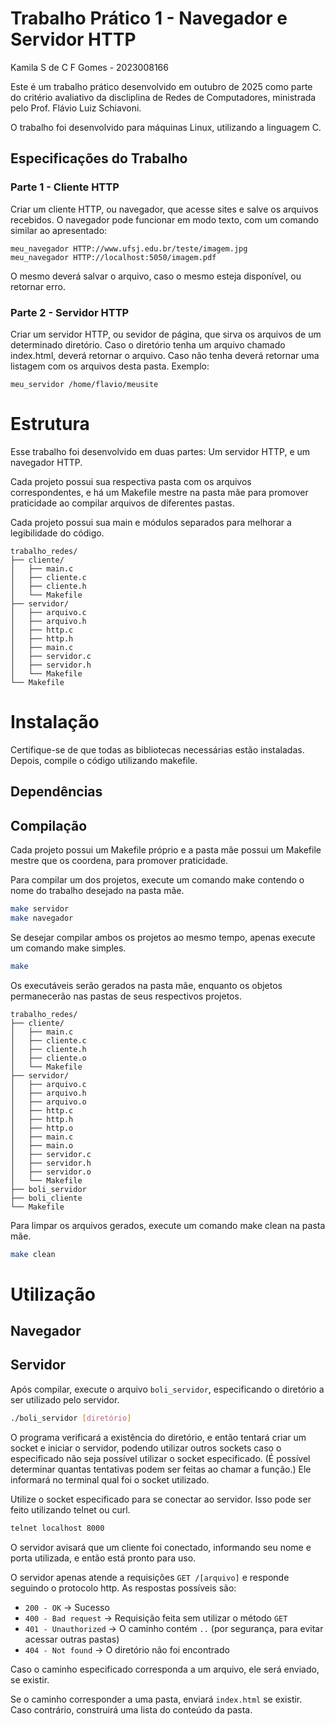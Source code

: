 # Trabalho Prático 1 - Navegador e Servidor HTTP
Kamila S de C F Gomes - 2023008166

Este é um trabalho prático desenvolvido em outubro de 2025 como parte do critério avaliativo da discliplina de Redes de Computadores, ministrada pelo Prof. Flávio Luiz Schiavoni.

O trabalho foi desenvolvido para máquinas Linux, utilizando a linguagem C.

## Especificações do Trabalho
### Parte 1 - Cliente HTTP

Criar um cliente HTTP, ou navegador, que acesse sites e salve os arquivos recebidos. O navegador pode funcionar em modo texto, com um comando similar ao apresentado:

```
meu_navegador HTTP://www.ufsj.edu.br/teste/imagem.jpg
meu_navegador HTTP://localhost:5050/imagem.pdf
```

O mesmo deverá salvar o arquivo, caso o mesmo esteja disponível, ou retornar erro.

### Parte 2 - Servidor HTTP

Criar um servidor HTTP, ou sevidor de página, que sirva os arquivos de um determinado diretório. Caso o diretório tenha um arquivo chamado index.html, deverá retornar o arquivo. Caso não tenha deverá retornar uma listagem com os arquivos desta pasta. Exemplo:

```
meu_servidor /home/flavio/meusite
```

# Estrutura
Esse trabalho foi desenvolvido em duas partes: Um servidor HTTP, e um navegador HTTP.

Cada projeto possui sua respectiva pasta com os arquivos correspondentes, e há um Makefile mestre na pasta mãe para promover praticidade ao compilar arquivos de diferentes pastas.

Cada projeto possui sua main e módulos separados para melhorar a legibilidade do código.

```
trabalho_redes/
├── cliente/
│   ├── main.c
│   ├── cliente.c
│   ├── cliente.h
│   └── Makefile
├── servidor/
│   ├── arquivo.c
│   ├── arquivo.h
│   ├── http.c
│   ├── http.h
│   ├── main.c
│   ├── servidor.c
│   ├── servidor.h
│   └── Makefile
└── Makefile
```

# Instalação

Certifique-se de que todas as bibliotecas necessárias estão instaladas.
Depois, compile o código utilizando makefile.

## Dependências

## Compilação

Cada projeto possui um Makefile próprio e a pasta mãe possui um Makefile mestre que os coordena, para promover praticidade.

Para compilar um dos projetos, execute um comando make contendo o nome do trabalho desejado na pasta mãe.

``` bash
make servidor
make navegador
```

Se desejar compilar ambos os projetos ao mesmo tempo, apenas execute um comando make simples.

``` bash
make
```

Os executáveis serão gerados na pasta mãe, enquanto os objetos permanecerão nas pastas de seus respectivos projetos.

```
trabalho_redes/
├── cliente/
│   ├── main.c
│   ├── cliente.c
│   ├── cliente.h
│   ├── cliente.o
│   └── Makefile
├── servidor/
│   ├── arquivo.c
│   ├── arquivo.h
│   ├── arquivo.o
│   ├── http.c
│   ├── http.h
│   ├── http.o
│   ├── main.c
│   ├── main.o
│   ├── servidor.c
│   ├── servidor.h
│   ├── servidor.o
│   └── Makefile
├── boli_servidor
├── boli_cliente
└── Makefile
```

Para limpar os arquivos gerados, execute um comando make clean na pasta mãe.

``` bash
make clean
```

# Utilização

## Navegador

## Servidor
Após compilar, execute o arquivo ```boli_servidor```, especificando o diretório a ser utilizado pelo servidor.

``` bash
./boli_servidor [diretório]
```

O programa verificará a existência do diretório, e então tentará criar um socket e iniciar o servidor, podendo utilizar outros sockets caso o especificado não seja possível utilizar o socket especificado. (É possível determinar quantas tentativas podem ser feitas ao chamar a função.) Ele informará no terminal qual foi o socket utilizado.

Utilize o socket especificado para se conectar ao servidor. Isso pode ser feito utilizando telnet ou curl.

``` bash
telnet localhost 8000
```

O servidor avisará que um cliente foi conectado, informando seu nome e porta utilizada, e então está pronto para uso.

O servidor apenas atende a requisições ```GET /[arquivo]``` e responde seguindo o protocolo http. As respostas possíveis são:

- ```200 - OK``` -> Sucesso
- ```400 - Bad request``` -> Requisição feita sem utilizar o método ```GET```
- ```401 - Unauthorized``` -> O caminho contém ```..``` (por segurança, para evitar acessar outras pastas)
- ```404 - Not found``` -> O diretório não foi encontrado

Caso o caminho especificado corresponda a um arquivo, ele será enviado, se existir.

Se o caminho corresponder a uma pasta, enviará ```index.html``` se existir. Caso contrário, construirá uma lista do conteúdo da pasta.